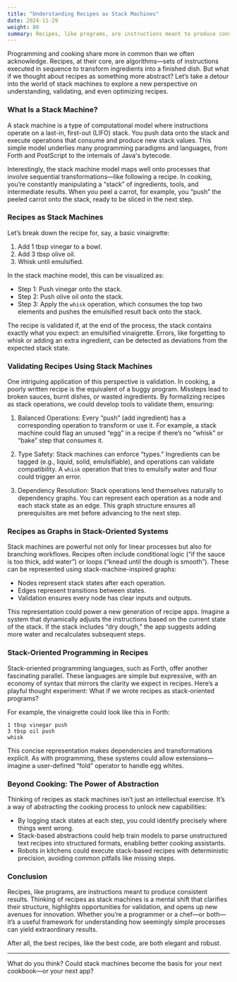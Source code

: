 ```yaml
---
title: "Understanding Recipes as Stack Machines"
date: 2024-11-29
weight: 80
summary: Recipes, like programs, are instructions meant to produce consistent results. Thinking of recipes as stack machines is a mental shift that clarifies their structure, highlights opportunities for validation, and opens up new avenues for innovation.
---
```


Programming and cooking share more in common than we often acknowledge. Recipes, at their core, are algorithms—sets of instructions executed in sequence to transform ingredients into a finished dish. But what if we thought about recipes as something more abstract? Let’s take a detour into the world of stack machines to explore a new perspective on understanding, validating, and even optimizing recipes.


### What Is a Stack Machine?

A stack machine is a type of computational model where instructions operate on a last-in, first-out (LIFO) stack. You push data onto the stack and execute operations that consume and produce new stack values. This simple model underlies many programming paradigms and languages, from Forth and PostScript to the internals of Java's bytecode.

Interestingly, the stack machine model maps well onto processes that involve sequential transformations—like following a recipe. In cooking, you’re constantly manipulating a “stack” of ingredients, tools, and intermediate results. When you peel a carrot, for example, you “push” the peeled carrot onto the stack, ready to be sliced in the next step.


### Recipes as Stack Machines

Let’s break down the recipe for, say, a basic vinaigrette:

1. Add 1 tbsp vinegar to a bowl.
2. Add 3 tbsp olive oil.
3. Whisk until emulsified.

In the stack machine model, this can be visualized as:

- Step 1: Push vinegar onto the stack.
- Step 2: Push olive oil onto the stack.
- Step 3: Apply the `whisk` operation, which consumes the top two elements and pushes the emulsified result back onto the stack.

The recipe is validated if, at the end of the process, the stack contains exactly what you expect: an emulsified vinaigrette. Errors, like forgetting to whisk or adding an extra ingredient, can be detected as deviations from the expected stack state.


### Validating Recipes Using Stack Machines

One intriguing application of this perspective is validation. In cooking, a poorly written recipe is the equivalent of a buggy program. Missteps lead to broken sauces, burnt dishes, or wasted ingredients. By formalizing recipes as stack operations, we could develop tools to validate them, ensuring:

1. Balanced Operations: Every “push” (add ingredient) has a corresponding operation to transform or use it. For example, a stack machine could flag an unused “egg” in a recipe if there’s no “whisk” or “bake” step that consumes it.

2. Type Safety: Stack machines can enforce “types.” Ingredients can be tagged (e.g., liquid, solid, emulsifiable), and operations can validate compatibility. A `whisk` operation that tries to emulsify water and flour could trigger an error.

3. Dependency Resolution: Stack operations lend themselves naturally to dependency graphs. You can represent each operation as a node and each stack state as an edge. This graph structure ensures all prerequisites are met before advancing to the next step.


### Recipes as Graphs in Stack-Oriented Systems

Stack machines are powerful not only for linear processes but also for branching workflows. Recipes often include conditional logic (“if the sauce is too thick, add water”) or loops (“knead until the dough is smooth”). These can be represented using stack-machine-inspired graphs:

- Nodes represent stack states after each operation.
- Edges represent transitions between states.
- Validation ensures every node has clear inputs and outputs.

This representation could power a new generation of recipe apps. Imagine a system that dynamically adjusts the instructions based on the current state of the stack. If the stack includes “dry dough,” the app suggests adding more water and recalculates subsequent steps.


### Stack-Oriented Programming in Recipes

Stack-oriented programming languages, such as Forth, offer another fascinating parallel. These languages are simple but expressive, with an economy of syntax that mirrors the clarity we expect in recipes. Here’s a playful thought experiment: What if we wrote recipes as stack-oriented programs?

For example, the vinaigrette could look like this in Forth:

```forth
1 tbsp vinegar push
3 tbsp oil push
whisk
```

This concise representation makes dependencies and transformations explicit. As with programming, these systems could allow extensions—imagine a user-defined “fold” operator to handle egg whites.


### Beyond Cooking: The Power of Abstraction

Thinking of recipes as stack machines isn’t just an intellectual exercise. It’s a way of abstracting the cooking process to unlock new capabilities:

- By logging stack states at each step, you could identify precisely where things went wrong.
- Stack-based abstractions could help train models to parse unstructured text recipes into structured formats, enabling better cooking assistants.
- Robots in kitchens could execute stack-based recipes with deterministic precision, avoiding common pitfalls like missing steps.


### Conclusion

Recipes, like programs, are instructions meant to produce consistent results. Thinking of recipes as stack machines is a mental shift that clarifies their structure, highlights opportunities for validation, and opens up new avenues for innovation. Whether you’re a programmer or a chef—or both—it’s a useful framework for understanding how seemingly simple processes can yield extraordinary results.

After all, the best recipes, like the best code, are both elegant and robust.

---

What do you think? Could stack machines become the basis for your next cookbook—or your next app?
